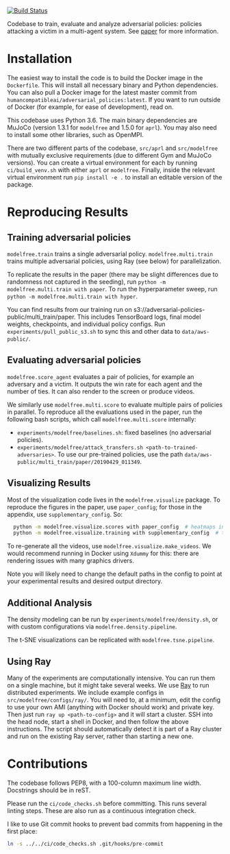 [![Build Status](https://travis-ci.com/HumanCompatibleAI/adversarial-policies.svg?branch=master)](https://travis-ci.com/HumanCompatibleAI/adversarial-policies)

Codebase to train, evaluate and analyze adversarial policies: policies attacking a victim in
a multi-agent system. See [paper](https://arxiv.org/abs/1905.10615) for more information.

# Installation

The easiest way to install the code is to build the Docker image in the `Dockerfile`.
This will install all necessary binary and Python dependencies.
You can also pull a Docker image for the latest master commit from
`humancompatibleai/adversarial_policies:latest`.
If you want to run outside of Docker (for example, for ease of development), read on.

This codebase uses Python 3.6. The main binary dependencies are MuJoCo (version 1.3.1 for
`modelfree` and 1.5.0 for `aprl`). You may also need to install some other libraries,
such as OpenMPI.

There are two different parts of the codebase, `src/aprl` and `src/modelfree` with mutually
exclusive requirements (due to different Gym and MuJoCo versions). You can create a
virtual environment for each by running `ci/build_venv.sh` with either `aprl` or `modelfree`.
Finally, inside the relevant virtual environment run `pip install -e .` to install an editable
version of the package.

# Reproducing Results

## Training adversarial policies

`modelfree.train` trains a single adversarial policy. `modelfree.multi.train` trains multiple
adversarial policies, using Ray (see below) for parallelization.

To replicate the results in the paper (there may be slight differences due to randomness not
captured in the seeding), run `python -m modelfree.multi.train with paper`. To run the
hyperparameter sweep, run `python -m modelfree.multi.train with hyper`.

You can find results from our training run on s3://adversarial-policies-public/multi_train/paper.
This includes TensorBoard logs, final model weights, checkpoints, and individual policy configs.
Run `experiments/pull_public_s3.sh` to sync this and other data to `data/aws-public/`.

## Evaluating adversarial policies

`modelfree.score_agent` evaluates a pair of policies, for example an adversary and a victim.
It outputs the win rate for each agent and the number of ties. It can also render to the screen
or produce videos.

We similarly use `modelfree.multi.score` to evaluate multiple pairs of policies in parallel.
To reproduce all the evaluations used in the paper, run the following bash scripts, which call
`modelfree.multi.score` internally:
  - `experiments/modelfree/baselines.sh`: fixed baselines (no adversarial policies).
  - `experiments/modelfree/attack_transfers.sh <path-to-trained-adversaries>`. To use our
     pre-trained policies, use the path `data/aws-public/multi_train/paper/20190429_011349`.

## Visualizing Results

Most of the visualization code lives in the `modelfree.visualize` package. To reproduce the figures
in the paper, use `paper_config`; for those in the appendix, use `supplementary_config`. So:

```bash
  python -m modelfree.visualize.scores with paper_config  # heatmaps in the paper
  python -m modelfree.visualize.training with supplementary_config  # training curves in appendix
```

To re-generate all the videos, use `modelfree.visualize.make_videos`. We would recommend running
in Docker using `Xdummy` for this: there are rendering issues with many graphics drivers.

Note you will likely need to change the default paths in the config to point at your experimental
results and desired output directory.

## Additional Analysis

The density modeling can be run by `experiments/modelfree/density.sh`, or with custom
configurations via `modelfree.density.pipeline`.

The t-SNE visualizations can be replicated with `modelfree.tsne.pipeline`.

## Using Ray

Many of the experiments are computationally intensive. You can run them on a single machine, but it
might take several weeks. We use [Ray](https://github.com/ray-project/ray) to run distributed
experiments. We include example configs in `src/modelfree/configs/ray/`. You will need to, at a
minimum, edit the config to use your own AMI (anything with Docker should work) and private key.
Then just run `ray up <path-to-config>` and it will start a cluster. SSH into the head node, start
a shell in Docker, and then follow the above instructions. The script should automatically detect
it is part of a Ray cluster and run on the existing Ray server, rather than starting a new one.

# Contributions

The codebase follows PEP8, with a 100-column maximum line width. Docstrings should be in reST.

Please run the `ci/code_checks.sh` before committing. This runs several linting steps.
These are also run as a continuous integration check.

I like to use Git commit hooks to prevent bad commits from happening in the first place:
```bash
ln -s ../../ci/code_checks.sh .git/hooks/pre-commit
```
